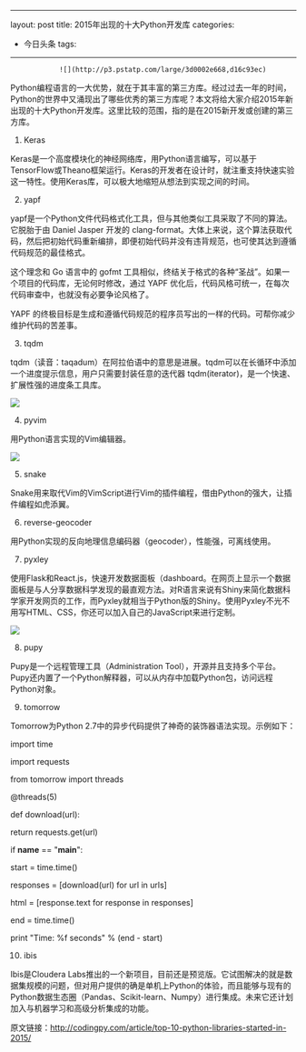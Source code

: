 
---
layout: post
title: 2015年出现的十大Python开发库
categories:
- 今日头条
tags:
---
				![](http://p3.pstatp.com/large/3d0002e668,d16c93ec)

Python编程语言的一大优势，就在于其丰富的第三方库。经过过去一年的时间，Python的世界中又涌现出了哪些优秀的第三方库呢？本文将给大家介绍2015年新出现的十大Python开发库。这里比较的范围，指的是在2015新开发或创建的第三方库。

1. Keras

Keras是一个高度模块化的神经网络库，用Python语言编写，可以基于TensorFlow或Theano框架运行。Keras的开发者在设计时，就注重支持快速实验这一特性。使用Keras库，可以极大地缩短从想法到实现之间的时间。

2. yapf

yapf是一个Python文件代码格式化工具，但与其他类似工具采取了不同的算法。它脱胎于由 Daniel Jasper 开发的 clang-format。大体上来说，这个算法获取代码，然后把初始代码重新编排，即便初始代码并没有违背规范，也可使其达到遵循代码规范的最佳格式。

这个理念和 Go 语言中的 gofmt 工具相似，终结关于格式的各种“圣战”。如果一个项目的代码库，无论何时修改，通过 YAPF 优化后，代码风格可统一，在每次代码审查中，也就没有必要争论风格了。

YAPF 的终极目标是生成和遵循代码规范的程序员写出的一样的代码。可帮你减少维护代码的苦差事。

3. tqdm

tqdm（读音：taqadum）在阿拉伯语中的意思是进展。tqdm可以在长循环中添加一个进度提示信息，用户只需要封装任意的迭代器 tqdm(iterator)，是一个快速、扩展性强的进度条工具库。

![](http://p1.pstatp.com/large/3d0002e66a,b6831012)

4. pyvim

用Python语言实现的Vim编辑器。

![](http://p1.pstatp.com/large/3d0002e66c,40622ecd)

5. snake

Snake用来取代Vim的VimScript进行Vim的插件编程，借由Python的强大，让插件编程如虎添翼。

6. reverse-geocoder

用Python实现的反向地理信息编码器（geocoder），性能强，可离线使用。

7. pyxley

使用Flask和React.js，快速开发数据面板（dashboard。在网页上显示一个数据面板是与人分享数据科学发现的最直观方法。对R语言来说有Shiny来简化数据科学家开发网页的工作，而Pyxley就相当于Python版的Shiny。使用Pyxley不光不用写HTML、CSS，你还可以加入自己的JavaScript来进行定制。

![](http://p9.pstatp.com/large/3d0002e669,3929d652)

8. pupy

Pupy是一个远程管理工具（Administration Tool），开源并且支持多个平台。Pupy还内置了一个Python解释器，可以从内存中加载Python包，访问远程Python对象。

9. tomorrow

Tomorrow为Python 2.7中的异步代码提供了神奇的装饰器语法实现。示例如下：

import time

import requests

from tomorrow import threads

@threads(5)

def download(url):

 return requests.get(url)

if __name__ == "__main__": 

 start = time.time()

 responses = [download(url) for url in urls]

 html = [response.text for response in responses]

 end = time.time()

 print "Time: %f seconds" % (end - start)

10. ibis

Ibis是Cloudera Labs推出的一个新项目，目前还是预览版。它试图解决的就是数据集规模的问题，但对用户提供的确是单机上Python的体验，而且能够与现有的Python数据生态圈（Pandas、Scikit-learn、Numpy）进行集成。未来它还计划加入与机器学习和高级分析集成的功能。

原文链接：http://codingpy.com/article/top-10-python-libraries-started-in-2015/